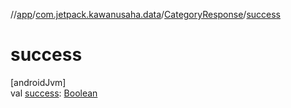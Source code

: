 //[app](../../../index.md)/[com.jetpack.kawanusaha.data](../index.md)/[CategoryResponse](index.md)/[success](success.md)

# success

[androidJvm]\
val [success](success.md): [Boolean](https://kotlinlang.org/api/latest/jvm/stdlib/kotlin/-boolean/index.html)

